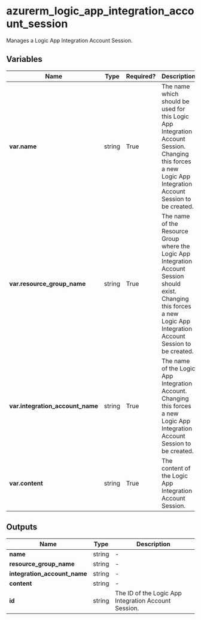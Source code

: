 # azurerm_logic_app_integration_account_session

Manages a Logic App Integration Account Session.

## Variables

| Name | Type | Required? |  Description |
| ---- | ---- | --------- |  ----------- |
| **var.name** | string | True | The name which should be used for this Logic App Integration Account Session. Changing this forces a new Logic App Integration Account Session to be created. | 
| **var.resource_group_name** | string | True | The name of the Resource Group where the Logic App Integration Account Session should exist. Changing this forces a new Logic App Integration Account Session to be created. | 
| **var.integration_account_name** | string | True | The name of the Logic App Integration Account. Changing this forces a new Logic App Integration Account Session to be created. | 
| **var.content** | string | True | The content of the Logic App Integration Account Session. | 



## Outputs

| Name | Type | Description |
| ---- | ---- | --------- | 
| **name** | string  | - | 
| **resource_group_name** | string  | - | 
| **integration_account_name** | string  | - | 
| **content** | string  | - | 
| **id** | string  | The ID of the Logic App Integration Account Session. | 